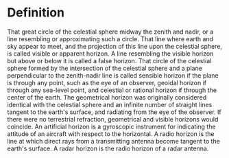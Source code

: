 # Definition

That great circle of the celestial sphere midway the zenith and nadir,
or a line resembling or approximating such a circle. That line where
earth and sky appear to meet, and the projection of this line upon the
celestial sphere, is called visible or apparent horizon. A line
resembling the visible horizon but above or below it is called a false
horizon. That circle of the celestial sphere formed by the intersection
of the celestial sphere and a plane perpendicular to the zenith-nadir
line is called sensible horizon if the plane is through any point, such
as the eye of an observer, geoidal horizon if through any sea-level
point, and celestial or rational horizon if through the center of the
earth. The geometrical horizon was originally considered identical with
the celestial sphere and an infinite number of straight lines tangent to
the earth's surface, and radiating from the eye of the observer. If
there were no terrestrial refraction, geometrical and visible horizons
would coincide. An artificial horizon is a gyroscopic instrument for
indicating the attitude of an aircraft with respect to the horizontal. A
radio horizon is the line at which direct rays from a transmitting
antenna become tangent to the earth's surface. A radar horizon is the
radio horizon of a radar antenna.
